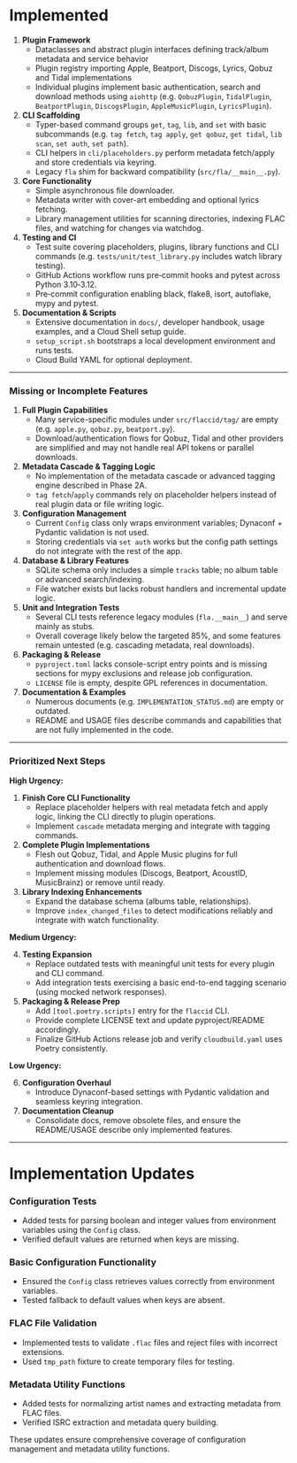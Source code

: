 # Implemented

1. **Plugin Framework**
   - Dataclasses and abstract plugin interfaces defining track/album metadata and service behavior
   - Plugin registry importing Apple, Beatport, Discogs, Lyrics, Qobuz and Tidal implementations
   - Individual plugins implement basic authentication, search and download methods using `aiohttp` (e.g. `QobuzPlugin`, `TidalPlugin`, `BeatportPlugin`, `DiscogsPlugin`, `AppleMusicPlugin`, `LyricsPlugin`).
2. **CLI Scaffolding**
   - Typer-based command groups `get`, `tag`, `lib`, and `set` with basic subcommands (e.g. `tag fetch`, `tag apply`, `get qobuz`, `get tidal`, `lib scan`, `set auth`, `set path`).
   - CLI helpers in `cli/placeholders.py` perform metadata fetch/apply and store credentials via keyring.
   - Legacy `fla` shim for backward compatibility (`src/fla/__main__.py`).
3. **Core Functionality**
   - Simple asynchronous file downloader.
   - Metadata writer with cover-art embedding and optional lyrics fetching.
   - Library management utilities for scanning directories, indexing FLAC files, and watching for changes via watchdog.
4. **Testing and CI**
   - Test suite covering placeholders, plugins, library functions and CLI commands (e.g. `tests/unit/test_library.py` includes watch library testing).
   - GitHub Actions workflow runs pre‑commit hooks and pytest across Python 3.10‑3.12.
   - Pre‑commit configuration enabling black, flake8, isort, autoflake, mypy and pytest.
5. **Documentation & Scripts**
   - Extensive documentation in `docs/`, developer handbook, usage examples, and a Cloud Shell setup guide.
   - `setup_script.sh` bootstraps a local development environment and runs tests.
   - Cloud Build YAML for optional deployment.

------

### Missing or Incomplete Features

1. **Full Plugin Capabilities**
   - Many service-specific modules under `src/flaccid/tag/` are empty (e.g. `apple.py`, `qobuz.py`, `beatport.py`).
   - Download/authentication flows for Qobuz, Tidal and other providers are simplified and may not handle real API tokens or parallel downloads.
2. **Metadata Cascade & Tagging Logic**
   - No implementation of the metadata cascade or advanced tagging engine described in Phase 2A.
   - `tag fetch`/`apply` commands rely on placeholder helpers instead of real plugin data or file writing logic.
3. **Configuration Management**
   - Current `Config` class only wraps environment variables; Dynaconf + Pydantic validation is not used.
   - Storing credentials via `set auth` works but the config path settings do not integrate with the rest of the app.
4. **Database & Library Features**
   - SQLite schema only includes a simple `tracks` table; no album table or advanced search/indexing.
   - File watcher exists but lacks robust handlers and incremental update logic.
5. **Unit and Integration Tests**
   - Several CLI tests reference legacy modules (`fla.__main__`) and serve mainly as stubs.
   - Overall coverage likely below the targeted 85%, and some features remain untested (e.g. cascading metadata, real downloads).
6. **Packaging & Release**
   - `pyproject.toml` lacks console-script entry points and is missing sections for mypy exclusions and release job configuration.
   - `LICENSE` file is empty, despite GPL references in documentation.
7. **Documentation & Examples**
   - Numerous documents (e.g. `IMPLEMENTATION_STATUS.md`) are empty or outdated.
   - README and USAGE files describe commands and capabilities that are not fully implemented in the code.

------

### Prioritized Next Steps

**High Urgency:**

1.  **Finish Core CLI Functionality**
    -   Replace placeholder helpers with real metadata fetch and apply logic, linking the CLI directly to plugin operations.
    -   Implement `cascade` metadata merging and integrate with tagging commands.
2.  **Complete Plugin Implementations**
    -   Flesh out Qobuz, Tidal, and Apple Music plugins for full authentication and download flows.
    -   Implement missing modules (Discogs, Beatport, AcoustID, MusicBrainz) or remove until ready.
3.  **Library Indexing Enhancements**
    -   Expand the database schema (albums table, relationships).
    -   Improve `index_changed_files` to detect modifications reliably and integrate with watch functionality.

**Medium Urgency:**

4.  **Testing Expansion**
    -   Replace outdated tests with meaningful unit tests for every plugin and CLI command.
    -   Add integration tests exercising a basic end-to-end tagging scenario (using mocked network responses).
5.  **Packaging & Release Prep**
    -   Add `[tool.poetry.scripts]` entry for the `flaccid` CLI.
    -   Provide complete LICENSE text and update pyproject/README accordingly.
    -   Finalize GitHub Actions release job and verify `cloudbuild.yaml` uses Poetry consistently.

**Low Urgency:**

6.  **Configuration Overhaul**
    -   Introduce Dynaconf-based settings with Pydantic validation and seamless keyring integration.
7.  **Documentation Cleanup**
    -   Consolidate docs, remove obsolete files, and ensure the README/USAGE describe only implemented features.

------

# Implementation Updates

### Configuration Tests
   - Added tests for parsing boolean and integer values from environment variables using the `Config` class.
   - Verified default values are returned when keys are missing.

### Basic Configuration Functionality
   - Ensured the `Config` class retrieves values correctly from environment variables.
   - Tested fallback to default values when keys are absent.

### FLAC File Validation
   - Implemented tests to validate `.flac` files and reject files with incorrect extensions.
   - Used `tmp_path` fixture to create temporary files for testing.

### Metadata Utility Functions
   - Added tests for normalizing artist names and extracting metadata from FLAC files.
   - Verified ISRC extraction and metadata query building.

These updates ensure comprehensive coverage of configuration management and metadata utility functions.